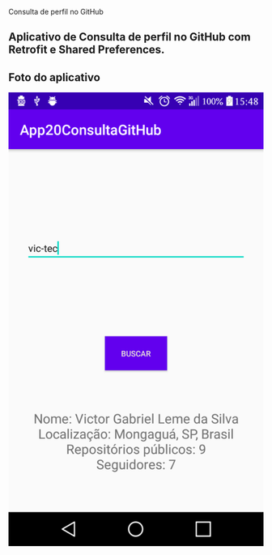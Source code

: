 Consulta de perfil no GitHub

Aplicativo de Consulta de perfil no GitHub com Retrofit e Shared Preferences.
---

## Foto do aplicativo

![App](/App20_ConsultaGitHub_Retrofit_SP/readme-images/app.png)
